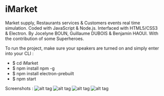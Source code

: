 # iMarket
Market supply, Restaurants services & Customers events real time simulation.
Coded with JavaScript & Node.js. Interfaced with HTML5/CSS3 & Electron.
By Jocelyne BOUN, Guillaume DUBOIS & Benjamin HAOUI.
With the contribution of some Superheroes.

To run the project, make sure your speakers are turned on and simply enter into your CLI :

- $ cd iMarket
- $ npm install npm -g
- $ npm install electron-prebuilt
- $ npm start

Screenshots :
![alt tag](https://github.com/zirkis/Market-Simulation/blob/master/app/ressources/screenshots/Capture%20d’écran%202016-04-02%20à%2000.17.05.png)
![alt tag](https://github.com/zirkis/Market-Simulation/blob/master/app/ressources/screenshots/Capture%20d’écran%202016-04-02%20à%2000.17.22.png)
![alt tag](https://github.com/zirkis/Market-Simulation/blob/master/app/ressources/screenshots/Capture%20d’écran%202016-04-02%20à%2000.17.50.png)
![alt tag](https://github.com/zirkis/Market-Simulation/blob/master/app/ressources/screenshots/Capture%20d’écran%202016-04-02%20à%2000.51.05.png)
